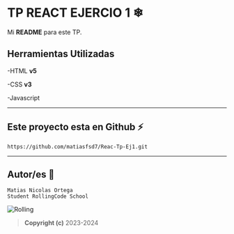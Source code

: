 # TP REACT EJERCIO 1 ❄

Mi **README** para este TP.

## Herramientas Utilizadas

-HTML **v5**

-CSS **v3**

-Javascript

---

## Este proyecto esta en Github ⚡

```
https://github.com/matiasfsd7/Reac-Tp-Ej1.git
```

---

## Autor/es 🧐

```
Matias Nicolas Ortega
Student RollingCode School
```

![Rolling](https://encrypted-tbn0.gstatic.com/images?q=tbn:ANd9GcQZGeBcy_QxHvD3Iqi5hm_qvZA_QdYBKbRjHyGJRAdd7EtW1FziSbMIVh-q0JKNNU9-jg&usqp=CAU)

> **Copyright (c)** 2023-2024
